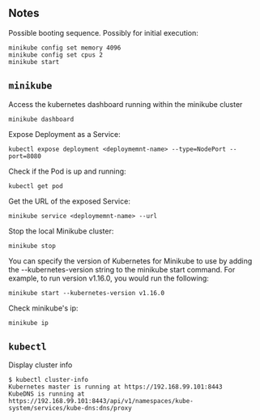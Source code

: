 ## Notes
Possible booting sequence. Possibly for initial execution:
```
minikube config set memory 4096
minikube config set cpus 2
minikube start
```

## `minikube`
Access the kubernetes dashboard running within the minikube cluster
```
minikube dashboard
```

Expose <deploymemnt-name> Deployment as a Service:
```
kubectl expose deployment <deploymemnt-name> --type=NodePort --port=8080
```

Check if the Pod is up and running:
```
kubectl get pod
```

Get the URL of the exposed Service:
```
minikube service <deploymemnt-name> --url
```

Stop the local Minikube cluster:
```
minikube stop
```

You can specify the version of Kubernetes for Minikube to use by adding the --kubernetes-version string to the minikube start command. For example, to run version v1.16.0, you would run the following:
```
minikube start --kubernetes-version v1.16.0
```

Check minikube's ip:
```
minikube ip
```

## `kubectl`

Display cluster info
```
$ kubectl cluster-info
Kubernetes master is running at https://192.168.99.101:8443
KubeDNS is running at https://192.168.99.101:8443/api/v1/namespaces/kube-system/services/kube-dns:dns/proxy
```
